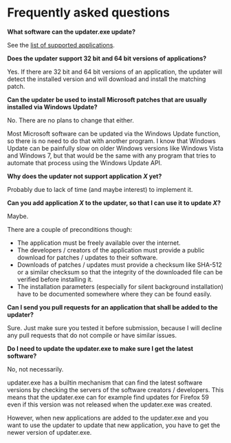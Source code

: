# Frequently asked questions

**What software can the updater.exe update?**

See the [list of supported applications](./supported_applications.md).

**Does the updater support 32 bit and 64 bit versions of applications?**

Yes.
If there are 32 bit and 64 bit versions of an application, the updater will
detect the installed version and will download and install the matching patch.

**Can the updater be used to install Microsoft patches that are usually
installed via Windows Update?**

No. There are no plans to change that either.

Most Microsoft software can be updated via the Windows Update function, so there
is no need to do that with another program. I know that Windows Update can be
painfully slow on older Windows versions like Windows Vista and Windows 7, but
that would be the same with any program that tries to automate that process
using the Windows Update API.

**Why does the updater not support application _X_ yet?**

Probably due to lack of time (and maybe interest) to implement it.

**Can you add application _X_ to the updater, so that I can use it to update
_X_?**

Maybe.

There are a couple of preconditions though:

* The application must be freely available over the internet.
* The developers / creators of the application must provide a public download
  for patches / updates to their software.
* Downloads of patches / updates must provide a checksum like SHA-512 or a
  similar checksum so that the integrity of the downloaded file can be verified
  before installing it.
* The installation parameters (especially for silent background installation)
  have to be documented somewhere where they can be found easily.

**Can I send you pull requests for an application that shall be added to the
updater?**

Sure. Just make sure you tested it before submission, because I will decline
any pull requests that do not compile or have similar issues.

**Do I need to update the updater.exe to make sure I get the latest software?**

No, not necessarily.

updater.exe has a builtin mechanism that can find the latest software versions
by checking the servers of the software creators / developers. This means that
the updater.exe can for example find updates for Firefox 59 even if this
version was not released when the updater.exe was created.

However, when new applications are added to the updater.exe and you want to
use the updater to update that new application, you have to get the newer
version of updater.exe.
